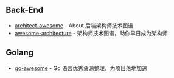 ## Back-End

- [architect-awesome](https://github.com/xingshaocheng/architect-awesome) - About
后端架构师技术图谱
- [awesome-architecture](https://github.com/toutiaoio/awesome-architecture) - 架构师技术图谱，助你早日成为架构师

## Golang

- [go-awesome](https://github.com/shockerli/go-awesome#readme) - Go 语言优秀资源整理，为项目落地加速
